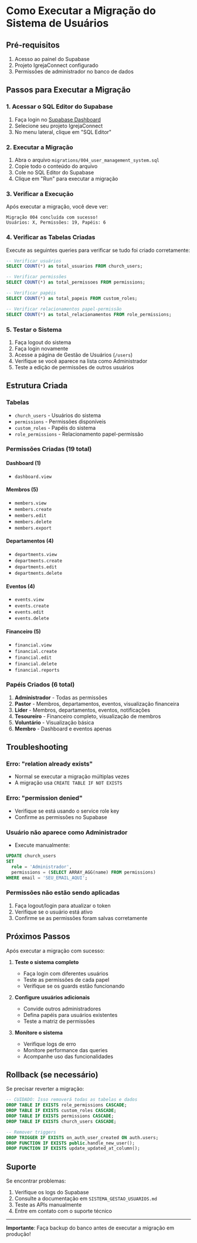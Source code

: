# Como Executar a Migração do Sistema de Usuários

## Pré-requisitos

1. Acesso ao painel do Supabase
2. Projeto IgrejaConnect configurado
3. Permissões de administrador no banco de dados

## Passos para Executar a Migração

### 1. Acessar o SQL Editor do Supabase

1. Faça login no [Supabase Dashboard](https://supabase.com/dashboard)
2. Selecione seu projeto IgrejaConnect
3. No menu lateral, clique em "SQL Editor"

### 2. Executar a Migração

1. Abra o arquivo `migrations/004_user_management_system.sql`
2. Copie todo o conteúdo do arquivo
3. Cole no SQL Editor do Supabase
4. Clique em "Run" para executar a migração

### 3. Verificar a Execução

Após executar a migração, você deve ver:

```
Migração 004 concluída com sucesso!
Usuários: X, Permissões: 19, Papéis: 6
```

### 4. Verificar as Tabelas Criadas

Execute as seguintes queries para verificar se tudo foi criado corretamente:

```sql
-- Verificar usuários
SELECT COUNT(*) as total_usuarios FROM church_users;

-- Verificar permissões
SELECT COUNT(*) as total_permissoes FROM permissions;

-- Verificar papéis
SELECT COUNT(*) as total_papeis FROM custom_roles;

-- Verificar relacionamentos papel-permissão
SELECT COUNT(*) as total_relacionamentos FROM role_permissions;
```

### 5. Testar o Sistema

1. Faça logout do sistema
2. Faça login novamente
3. Acesse a página de Gestão de Usuários (`/users`)
4. Verifique se você aparece na lista como Administrador
5. Teste a edição de permissões de outros usuários

## Estrutura Criada

### Tabelas

- `church_users` - Usuários do sistema
- `permissions` - Permissões disponíveis
- `custom_roles` - Papéis do sistema
- `role_permissions` - Relacionamento papel-permissão

### Permissões Criadas (19 total)

#### Dashboard (1)
- `dashboard.view`

#### Membros (5)
- `members.view`
- `members.create`
- `members.edit`
- `members.delete`
- `members.export`

#### Departamentos (4)
- `departments.view`
- `departments.create`
- `departments.edit`
- `departments.delete`

#### Eventos (4)
- `events.view`
- `events.create`
- `events.edit`
- `events.delete`

#### Financeiro (5)
- `financial.view`
- `financial.create`
- `financial.edit`
- `financial.delete`
- `financial.reports`

### Papéis Criados (6 total)

1. **Administrador** - Todas as permissões
2. **Pastor** - Membros, departamentos, eventos, visualização financeira
3. **Líder** - Membros, departamentos, eventos, notificações
4. **Tesoureiro** - Financeiro completo, visualização de membros
5. **Voluntário** - Visualização básica
6. **Membro** - Dashboard e eventos apenas

## Troubleshooting

### Erro: "relation already exists"
- Normal se executar a migração múltiplas vezes
- A migração usa `CREATE TABLE IF NOT EXISTS`

### Erro: "permission denied"
- Verifique se está usando o service role key
- Confirme as permissões no Supabase

### Usuário não aparece como Administrador
- Execute manualmente:
```sql
UPDATE church_users 
SET 
  role = 'Administrador',
  permissions = (SELECT ARRAY_AGG(name) FROM permissions)
WHERE email = 'SEU_EMAIL_AQUI';
```

### Permissões não estão sendo aplicadas
1. Faça logout/login para atualizar o token
2. Verifique se o usuário está ativo
3. Confirme se as permissões foram salvas corretamente

## Próximos Passos

Após executar a migração com sucesso:

1. **Teste o sistema completo**
   - Faça login com diferentes usuários
   - Teste as permissões de cada papel
   - Verifique se os guards estão funcionando

2. **Configure usuários adicionais**
   - Convide outros administradores
   - Defina papéis para usuários existentes
   - Teste a matriz de permissões

3. **Monitore o sistema**
   - Verifique logs de erro
   - Monitore performance das queries
   - Acompanhe uso das funcionalidades

## Rollback (se necessário)

Se precisar reverter a migração:

```sql
-- CUIDADO: Isso removerá todas as tabelas e dados
DROP TABLE IF EXISTS role_permissions CASCADE;
DROP TABLE IF EXISTS custom_roles CASCADE;
DROP TABLE IF EXISTS permissions CASCADE;
DROP TABLE IF EXISTS church_users CASCADE;

-- Remover triggers
DROP TRIGGER IF EXISTS on_auth_user_created ON auth.users;
DROP FUNCTION IF EXISTS public.handle_new_user();
DROP FUNCTION IF EXISTS update_updated_at_column();
```

## Suporte

Se encontrar problemas:

1. Verifique os logs do Supabase
2. Consulte a documentação em `SISTEMA_GESTAO_USUARIOS.md`
3. Teste as APIs manualmente
4. Entre em contato com o suporte técnico

---

**Importante**: Faça backup do banco antes de executar a migração em produção!